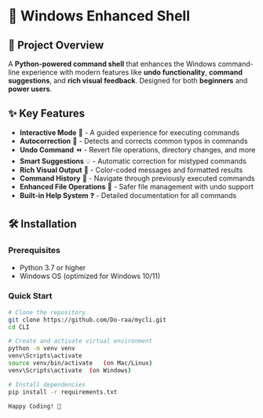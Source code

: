 # 🚀 Windows Enhanced Shell

## 📌 Project Overview
A **Python-powered command shell** that enhances the Windows command-line experience with modern features like **undo functionality**, **command suggestions**, and **rich visual feedback**. Designed for both **beginners** and **power users**.

## ✨ Key Features
- **Interactive Mode** 💬 - A guided experience for executing commands
- **Autocorrection** 🎯 - Detects and corrects common typos in commands
- **Undo Command** ⏪ - Revert file operations, directory changes, and more
- **Smart Suggestions** 💡 - Automatic correction for mistyped commands
- **Rich Visual Output** 🎨 - Color-coded messages and formatted results
- **Command History** 📜 - Navigate through previously executed commands
- **Enhanced File Operations** 📂 - Safer file management with undo support
- **Built-in Help System** ❓ - Detailed documentation for all commands

## 🛠️ Installation

### Prerequisites
- Python 3.7 or higher
- Windows OS (optimized for Windows 10/11)

### Quick Start
```sh
# Clone the repository
git clone https://github.com/Do-raa/mycli.git
cd CLI

# Create and activate virtual environment
python -m venv venv
venv\Scripts\activate
source venv/bin/activate   (on Mac/Linux)  
venv\Scripts\activate  (on Windows)

# Install dependencies
pip install -r requirements.txt

Happy Coding! 🚀
